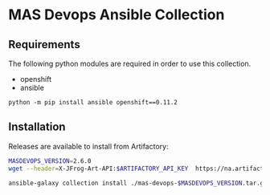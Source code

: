 # MAS Devops Ansible Collection

## Requirements
The following python modules are required in order to use this collection.
- openshift
- ansible

`python -m pip install ansible openshift==0.11.2`

## Installation
Releases are available to install from Artifactory:

```bash
MASDEVOPS_VERSION=2.6.0
wget --header=X-JFrog-Art-API:$ARTIFACTORY_API_KEY  https://na.artifactory.swg-devops.com/artifactory/wiotp-generic-release/maximoappsuite/mas-devops-ansible/$MASDEVOPS_VERSION/mas-devops-$MASDEVOPS_VERSION.tar.gz

ansible-galaxy collection install ./mas-devops-$MASDEVOPS_VERSION.tar.gz --force
```
